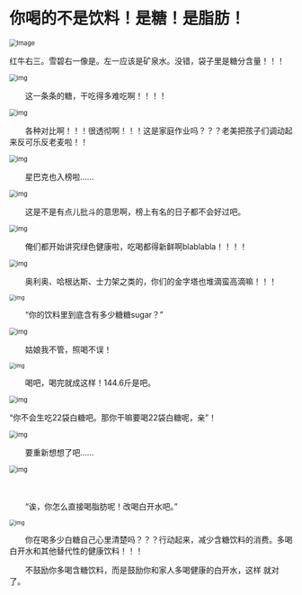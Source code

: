 # 你喝的不是饮料！是糖！是脂肪！



<img src="./img/Image.jpg" alt="Image" style="zoom:80%;" />





红牛右三。雪碧右一像是。左一应该是矿泉水。没错，袋子里是糖分含量！！！

<img src="./img/7ce31bd0-7d67-45e1-921c-f0dce96f9444" alt="img" style="zoom:80%;" />

　　这一条条的糖，干吃得多难吃啊！！！！

<img src="./img/cf25ceee-8cd4-4be9-954f-ea82160d383f" alt="img" style="zoom:80%;" />

　　各种对比啊！！！很透彻啊！！！这是家庭作业吗？？？老美把孩子们调动起来反可乐反老麦啦！！

<img src="./img/794eea26-19fd-4a10-a511-5e35d69f25bf" alt="img" style="zoom:80%;" />

　　星巴克也入榜啦……

<img src="./img/853842ca-effa-417b-a768-444e2c9c7d51" alt="img" style="zoom:80%;" />

　　这是不是有点儿批斗的意思啊，榜上有名的日子都不会好过吧。

<img src="./img/5d0f4003-33fe-4fc4-86e8-643152b33dee" alt="img" style="zoom:80%;" />

　　俺们都开始讲究绿色健康啦，吃喝都得新鲜啊blablabla！！！！

<img src="./img/3e62366b-f424-4e25-a939-efbb8c7f2d87" alt="img" style="zoom:80%;" />

　　奥利奥、哈根达斯、士力架之类的，你们的金字塔也堆滴蛮高滴嘛！！！

<img src="./img/16b8d367-5a7a-4001-9484-071e2e300310" alt="img" style="zoom: 67%;" />

　　“你的饮料里到底含有多少糖糖sugar？”

<img src="./img/7dfd951a-b00a-4285-9288-4236c14a7fe6" alt="img" style="zoom:80%;" />

　　姑娘我不管，照喝不误！

<img src="./img/e104757d-d657-487a-95d5-635d211af284" alt="img" style="zoom:67%;" />

　　喝吧，喝完就成这样！144.6斤是吧。

<img src="./img/2d5b972d-72a7-4f45-8ca5-8804ea878db9" alt="img" style="zoom:80%;" />

“你不会生吃22袋白糖吧。那你干嘛要喝22袋白糖呢，亲”！

<img src="./img/823b17ba-d030-4266-8e2c-948c7a912380" alt="img" style="zoom:80%;" />

　　要重新想想了吧……

<img src="./img/fc5c120d-e807-42d8-bb26-aa2de0634f99" alt="img" style="zoom:80%;" />

　　

　　“诶，你怎么直接喝脂肪呢！改喝白开水吧。”

<img src="./img/188595d1-63b0-4a74-92e4-233439c33f29" alt="img" style="zoom:67%;" />

　　你在喝多少白糖自己心里清楚吗？？？行动起来，减少含糖饮料的消费。多喝白开水和其他替代性的健康饮料！！！

　　不鼓励你多喝含糖饮料，而是鼓励你和家人多喝健康的白开水，这样 就对了。